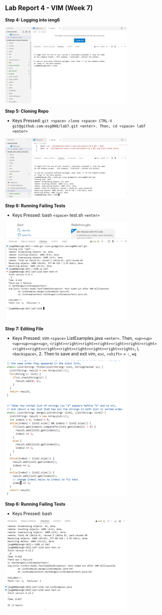 ## Lab Report 4 - VIM (Week 7)

**Step 4: Logging into ieng6**

<img src="log_in_ieng6.png" alt="Test Results" width="400"/>


**Step 5: Cloning Repo**
* Keys Pressed: `git <space> clone <space> CTRL-V git@github.com:esg008/lab7.git <enter>. Then, cd <space> lab7 <enter>`
<img src="git_clone.png" alt="Test Results" width="400"/>


**Step 6: Running Failing Tests**
* Keys Pressed: bash `<space>` test.sh `<enter>`
<img src="run_failing_tests.png" alt="Test Results" width="400"/>

**Step 7: Editing File**
* Keys Pressed: vim `<space>` ListExamples.java `<enter>`. Then, `<up><up><up><up><up><up>`, `<right><right><right><right><right><right><right><right><right><right><right><right><right><right><right>`, i, `<backspace>`, 2. Then to save and exit vim, `esc`, `<shift>` + `:`, `wq`
<img src="file_edit.png" alt="Test Results" width="400"/>

**Step 6: Running Failing Tests**
* Keys Pressed: bash 
<img src="run_fixed_tests.png" alt="Test Results" width="400"/>






  

